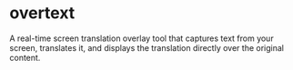 # overtext
A real-time screen translation overlay tool that captures text from your screen, translates it, and displays the translation directly over the original content.
